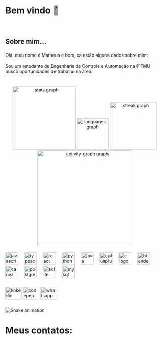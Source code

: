 <h1 align="left">Bem vindo 🖖</h1>

###

<br clear="both">

<h2 align="left">Sobre mim...</h2>

###

<p align="left">Olá, meu nome é Matheus e bom, ca estão alguns dados sobre mim: <br><br>Sou um estudante de Engenharia de Controle e Automação na @FMU busco oportunidades de trabalho na área.</p>

###

<br clear="both">

<div align="center">
  <img src="https://github-readme-stats.vercel.app/api?username=Matheus-Barbosa-Melo-dos-Santos&hide_title=false&hide_rank=true&show_icons=true&include_all_commits=true&count_private=true&disable_animations=true&theme=dark&locale=en&hide_border=true&order=1&custom_title=Status:%20" height="200" alt="stats graph"  />
  <img src="https://github-readme-stats.vercel.app/api/top-langs?username=Matheus-Barbosa-Melo-dos-Santos&locale=en&hide_title=false&layout=compact&card_width=320&langs_count=12&theme=dark&hide_border=true&order=2&custom_title=Linguagens:%20" height="100" alt="languages graph"  />
  <img src="https://streak-stats.demolab.com?user=Matheus-Barbosa-Melo-dos-Santos&locale=en&mode=daily&theme=dark&hide_border=true&border_radius=5&order=3" height="150" alt="streak graph"  />
  <img src="https://github-readme-activity-graph.vercel.app/graph?username=Matheus-Barbosa-Melo-dos-Santos&radius=16&theme=github-dark&area=true&order=5&custom_title=Active&hide_border=true" height="300" alt="activity-graph graph"  />
</div>

###

<div align="left">
  <img src="https://cdn.jsdelivr.net/gh/devicons/devicon/icons/javascript/javascript-original.svg" height="40" alt="javascript logo"  />
  <img width="12" />
  <img src="https://cdn.jsdelivr.net/gh/devicons/devicon/icons/typescript/typescript-original.svg" height="40" alt="typescript logo"  />
  <img width="12" />
  <img src="https://cdn.jsdelivr.net/gh/devicons/devicon/icons/react/react-original.svg" height="40" alt="react logo"  />
  <img width="12" />
  <img src="https://cdn.jsdelivr.net/gh/devicons/devicon/icons/python/python-original.svg" height="40" alt="python logo"  />
  <img width="12" />
  <img src="https://cdn.jsdelivr.net/gh/devicons/devicon/icons/java/java-original.svg" height="40" alt="java logo"  />
  <img width="12" />
  <img src="https://cdn.jsdelivr.net/gh/devicons/devicon/icons/cplusplus/cplusplus-original.svg" height="40" alt="cplusplus logo"  />
  <img width="12" />
  <img src="https://cdn.jsdelivr.net/gh/devicons/devicon/icons/c/c-original.svg" height="40" alt="c logo"  />
  <img width="12" />
  <img src="https://cdn.jsdelivr.net/gh/devicons/devicon/icons/blender/blender-original.svg" height="40" alt="blender logo"  />
  <img width="12" />
  <img src="https://cdn.jsdelivr.net/gh/devicons/devicon/icons/canva/canva-original.svg" height="40" alt="canva logo"  />
  <img width="12" />
  <img src="https://cdn.jsdelivr.net/gh/devicons/devicon/icons/postgresql/postgresql-original.svg" height="40" alt="postgresql logo"  />
  <img width="12" />
  <img src="https://cdn.jsdelivr.net/gh/devicons/devicon/icons/sqlite/sqlite-original.svg" height="40" alt="sqlite logo"  />
  <img width="12" />
  <img src="https://cdn.jsdelivr.net/gh/devicons/devicon/icons/mysql/mysql-original.svg" height="40" alt="mysql logo"  />
</div>

###

<div align="left">
  <img src="https://raw.githubusercontent.com/maurodesouza/profile-readme-generator/master/src/assets/icons/social/linkedin/default.svg" width="52" height="40" alt="linkedin logo"  />
  <img src="https://raw.githubusercontent.com/maurodesouza/profile-readme-generator/master/src/assets/icons/social/codepen/default.svg" width="52" height="40" alt="codepen logo"  />
  <img src="https://raw.githubusercontent.com/maurodesouza/profile-readme-generator/master/src/assets/icons/social/whatsapp/default.svg" width="52" height="40" alt="whatsapp logo"  />
</div>

###

<img src="https://raw.githubusercontent.com/Matheus-Barbosa-Melo-dos-Santos/Matheus-Barbosa-Melo-dos-Santos/output/snake.svg" alt="Snake animation" />

###

<h1 align="left">Meus contatos:</h1>

###

<p align="left"><a href"matheusbarbosamelodossantos@gmail.com"><br>    <a href"www.linkedin.com/in/matheus-barbosa-melo-dos-santos"><br>    <a href"wa.me/+5511992725933"</p>

###
